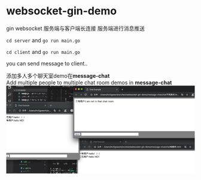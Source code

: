 # websocket-gin-demo
gin websocket 服务端与客户端长连接 服务端进行消息推送  

`cd server` and `go run main.go`  
  
`cd client` and `go run main.go`  
  
you can send message to client..


添加多人多个聊天室demo在**message-chat**  
Add multiple people to multiple chat room demos in  **message-chat**
![](./message-chat/docs/pic.png)